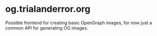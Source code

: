 # og.trialanderror.org

Possible frontend for creating basic OpenGraph images, for now just a common API for generating OG images.

